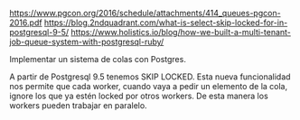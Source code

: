 https://www.pgcon.org/2016/schedule/attachments/414_queues-pgcon-2016.pdf
https://blog.2ndquadrant.com/what-is-select-skip-locked-for-in-postgresql-9-5/
https://www.holistics.io/blog/how-we-built-a-multi-tenant-job-queue-system-with-postgresql-ruby/

Implementar un sistema de colas con Postgres.


A partir de Postgresql 9.5 tenemos SKIP LOCKED.
Esta nueva funcionalidad nos permite que cada worker, cuando vaya a pedir un elemento de la cola, ignore los que ya estén locked por otros workers.
De esta manera los workers pueden trabajar en paralelo.
